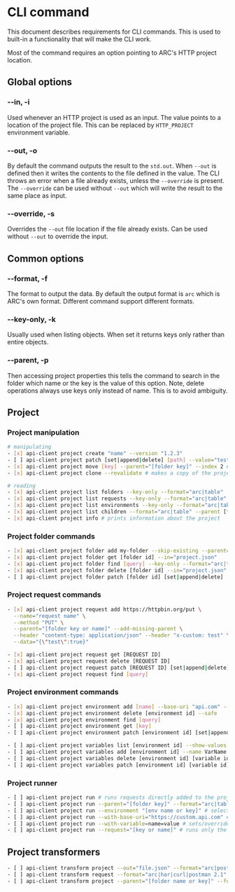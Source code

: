 # CLI command

This document describes requirements for CLI commands. This is used to built-in a functionality that will make the CLI work.

Most of the command requires an option pointing to ARC's HTTP project location.

## Global options

### --in, -i

Used whenever an HTTP project is used as an input. The value points to a location of the project file. This can be replaced by `HTTP_PROJECT` environment variable.

### --out, -o

By default the command outputs the result to the `std.out`. When `--out` is defined then it writes the contents to the file defined in the value.
The CLI throws an error when a file already exists, unless the `--override` is present. The `--override` can be used without `--out` which will write the result to the same place as input.

### --override, -s

Overrides the `--out` file location if the file already exists. Can be used without `--out` to override the input.

## Common options

### --format, -f

The format to output the data. By default the output format is `arc` which is ARC's own format. Different command support different formats.

### --key-only, -k

Usually used when listing objects. When set it returns keys only rather than entire objects.

### --parent, -p

Then accessing project properties this tells the command to search in the folder which name or the key is the value of this option. Note, delete operations always use keys only instead of name. This is to avoid ambiguity.

## Project

### Project manipulation

```sh
# manipulating
- [x] api-client project create "name" --version "1.2.3"
- [ ] api-client project patch [set|append|delete] [path] --value="test"
- [x] api-client project move [key] --parent="[folder key]" --index 2 # moves an object between folders and indexes. When the parent is the same as the source parent this only moves the object in the position inside the parent. No parent means moving it into the project's root.
- [x] api-client project clone --revalidate # makes a copy of the project and revalidates (re-creates) keys for all object that have keys.

# reading
- [x] api-client project list folders --key-only --format="arc|table"
- [x] api-client project list requests --key-only --format="arc|table"
- [x] api-client project list environments --key-only --format="arc|table"
- [x] api-client project list children --format="arc|table" --parent [folder id]
- [x] api-client project info # prints information about the project
```

### Project folder commands

```sh
- [x] api-client project folder add my-folder --skip-existing --parent="[folder key]"
- [x] api-client project folder get [folder id] --in="project.json"
- [x] api-client project folder find [query] --key-only --format="arc|table"
- [x] api-client project folder delete [folder id] --in="project.json"
- [ ] api-client project folder patch [folder id] [set|append|delete] [path] --value="test"
```

### Project request commands

```sh
- [x] api-client project request add https://httpbin.org/put \
  --name="request name" \
  --method "PUT" \
  --parent="[folder key or name]" --add-missing-parent \
  --header "content-type: application/json" --header "x-custom: test" \
  --data="{\"test\":true}"

- [x] api-client project request get [REQUEST ID]
- [x] api-client project request delete [REQUEST ID]
- [ ] api-client project request patch [REQUEST ID] [set|append|delete] [path] --value="test"
- [x] api-client project request find [query]
```

### Project environment commands

```sh
- [x] api-client project environment add [name] --base-uri "api.com" --protocol "https:" --base-path "/v2/api" --parent="[folder key]" --description "My environment" --server-description "My API server"
- [x] api-client project environment delete [environment id] --safe
- [x] api-client project environment find [query]
- [ ] api-client project environment get [key]
- [ ] api-client project environment patch [environment id] [set|append|delete] [path] --value="test"

- [ ] api-client project variables list [environment id] --show-values
- [ ] api-client project variables add [environment id] --name VarName --value 1234 --disabled --type integer
- [ ] api-client project variables delete [environment id] [variable id]
- [ ] api-client project variables patch [environment id] [variable id]
```

### Project runner

```sh
- [ ] api-client project run # runs requests directly added to the project
- [ ] api-client project run --parent="[folder key]" --format="arc|table|har"
- [ ] api-client project run --environment "[env name or key]" # selected environment
- [ ] api-client project run --with-base-uri="https://custom.api.com" # sets the execution base URI for the requests.
- [ ] api-client project run --with-variable=name=value # sets/overrides a variable in the execution context.
- [ ] api-client project run --request="[key or name]" # runs only the specific request. Can be combined with `--parent`.
```

## Project transformers

```sh
- [ ] api-client transform project --out="file.json" --format="arc|postman 2.1"
- [ ] api-client transform request --format="arc|har|curl|postman 2.1"
- [ ] api-client transform project --parent="[folder name or key]" --format="arc|har"
```
